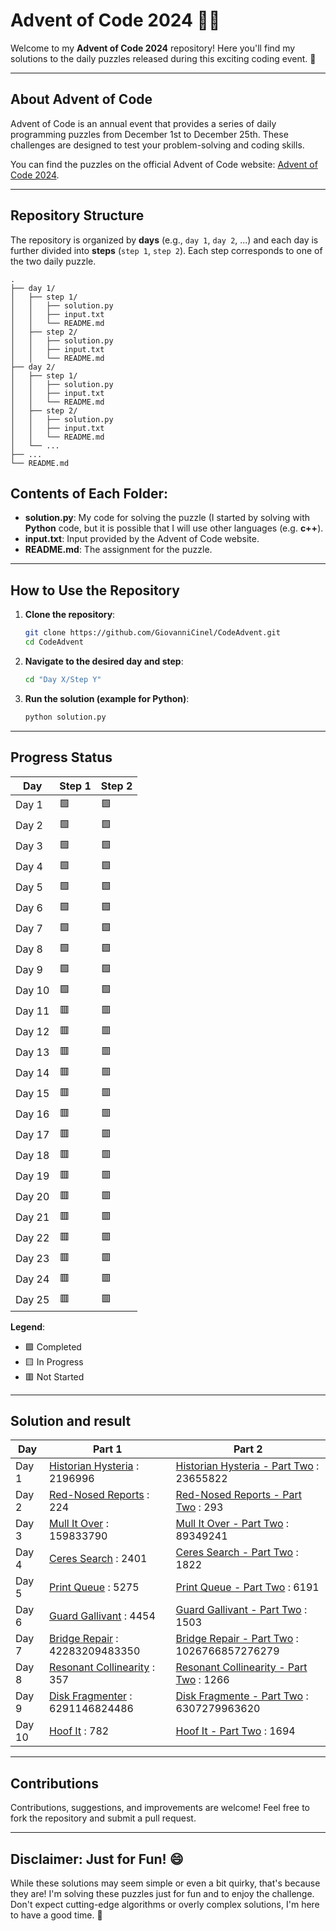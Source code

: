 # Advent of Code 2024 🎄✨

Welcome to my **Advent of Code 2024** repository! Here you'll find my solutions to the daily puzzles released during this exciting coding event. 🚀

---

## About Advent of Code

Advent of Code is an annual event that provides a series of daily programming puzzles from December 1st to December 25th. These challenges are designed to test your problem-solving and coding skills.

You can find the puzzles on the official Advent of Code website: [Advent of Code 2024](https://adventofcode.com/2024).

---

## Repository Structure

The repository is organized by **days** (e.g., `day 1`, `day 2`, ...) and each day is further divided into **steps** (`step 1`, `step 2`). Each step corresponds to one of the two daily puzzle.

```plaintext
.
├── day 1/
│   ├── step 1/
│   │   ├── solution.py
│   │   ├── input.txt
│   │   └── README.md
│   ├── step 2/
│   │   ├── solution.py
│   │   ├── input.txt
│   │   └── README.md
├── day 2/
│   ├── step 1/
│   │   ├── solution.py
│   │   ├── input.txt
│   │   └── README.md
│   ├── step 2/
│   │   ├── solution.py
│   │   ├── input.txt
│   │   └── README.md
│   └── ...
├── ...
└── README.md
```
## Contents of Each Folder:

- **solution.py**: My code for solving the puzzle (I started by solving with **Python** code, but it is possible that I will use other languages (e.g. **c++**).
- **input.txt**: Input provided by the Advent of Code website.
- **README.md**: The assignment for the puzzle.

---

## How to Use the Repository

1. **Clone the repository**:
   ```bash
   git clone https://github.com/GiovanniCinel/CodeAdvent.git
   cd CodeAdvent
   ```

2. **Navigate to the desired day and step**:
   ```bash
   cd "Day X/Step Y"
   ```

3. **Run the solution (example for Python)**:
   ```bash
   python solution.py
   ```

---

## Progress Status

| Day    | Step 1 | Step 2  |
|--------|--------|---------|
| Day 1  |   🟩   |   🟩   |     
| Day 2  |   🟩   |   🟩   |
| Day 3  |   🟩   |   🟩   |
| Day 4  |   🟩   |   🟩   |
| Day 5  |   🟩   |   🟩   |
| Day 6  |   🟩   |   🟩   |
| Day 7  |   🟩   |   🟩   |
| Day 8  |   🟩   |   🟩   |
| Day 9  |   🟩   |   🟩   |
| Day 10 |   🟩   |   🟩   |
| Day 11 |   🟥   |   🟥   |
| Day 12 |   🟥   |   🟥   |
| Day 13 |   🟥   |   🟥   |
| Day 14 |   🟥   |   🟥   |
| Day 15 |   🟥   |   🟥   |
| Day 16 |   🟥   |   🟥   |
| Day 17 |   🟥   |   🟥   |
| Day 18 |   🟥   |   🟥   |
| Day 19 |   🟥   |   🟥   |
| Day 20 |   🟥   |   🟥   |
| Day 21 |   🟥   |   🟥   |
| Day 22 |   🟥   |   🟥   |
| Day 23 |   🟥   |   🟥   |
| Day 24 |   🟥   |   🟥   |
| Day 25 |   🟥   |   🟥   |

**Legend**:
- 🟩 Completed
- 🟨 In Progress
- 🟥 Not Started

---
## Solution and result

| Day      | Part 1                                                           | Part 2                                                                       |
|----------|------------------------------------------------------------------|------------------------------------------------------------------------------|
| Day 1    | [Historian Hysteria](Day%201/Step%201/solution.py) : 2196996     | [Historian Hysteria - Part Two](Day%201/Step%202/solution.py) : 23655822     |
| Day 2    | [Red-Nosed Reports](Day%202/Step%201/solution.py) : 224          | [Red-Nosed Reports - Part Two](Day%202/Step%202/solution.py) : 293           |
| Day 3    | [Mull It Over](Day%203/Step%201/solution.py) : 159833790         | [Mull It Over - Part Two](Day%203/Step%202/solution.py) : 89349241           |
| Day 4    | [Ceres Search](Day%204/Step%201/solution.py) : 2401              | [Ceres Search - Part Two](Day%204/Step%202/solution.py) : 1822               |
| Day 5    | [Print Queue](Day%205/Step%201/solution.py) : 5275               | [Print Queue - Part Two](Day%205/Step%202/solution.py) : 6191                |
| Day 6    | [Guard Gallivant](Day%206/Step%201/solution.py) : 4454           | [Guard Gallivant - Part Two](Day%206/Step%202/solution.py) : 1503            |
| Day 7    | [Bridge Repair](Day%207/Step%201/solution.py) : 42283209483350   | [Bridge Repair - Part Two](Day%207/Step%202/solution.py) : 1026766857276279  |
| Day 8    | [Resonant Collinearity](Day%208/Step%201/solution.py) : 357      | [Resonant Collinearity - Part Two](Day%208/Step%202/solution.py) : 1266      |
| Day 9    | [Disk Fragmenter](Day%209/Step%201/solution.py) : 6291146824486  | [Disk Fragmente - Part Two](Day%209/Step%202/solution.py) : 6307279963620    |
| Day 10   | [Hoof It](Day%2010/Step%201/solution.py) : 782                   | [Hoof It - Part Two](Day%2010/Step%202/solution.py) : 1694                   |
<!-- Future days commented out for now -->
<!--
| Day 11   | [Challenge Name](Day%2011/Step%201/solution.py) : RESULT         | [Challenge Name - Part Two](Day%2011/Step%202/solution.py) : RESULT          |
| Day 12   | [Challenge Name](Day%2012/Step%201/solution.py) : RESULT         | [Challenge Name - Part Two](Day%2012/Step%202/solution.py) : RESULT          |
| Day 13   | [Challenge Name](Day%2013/Step%201/solution.py) : RESULT         | [Challenge Name - Part Two](Day%2013/Step%202/solution.py) : RESULT          |
| Day 14   | [Challenge Name](Day%2014/Step%201/solution.py) : RESULT         | [Challenge Name - Part Two](Day%2014/Step%202/solution.py) : RESULT          |
| Day 15   | [Challenge Name](Day%2015/Step%201/solution.py) : RESULT         | [Challenge Name - Part Two](Day%2015/Step%202/solution.py) : RESULT          |
| Day 16   | [Challenge Name](Day%2016/Step%201/solution.py) : RESULT         | [Challenge Name - Part Two](Day%2016/Step%202/solution.py) : RESULT          |
| Day 17   | [Challenge Name](Day%2017/Step%201/solution.py) : RESULT         | [Challenge Name - Part Two](Day%2017/Step%202/solution.py) : RESULT          |
| Day 18   | [Challenge Name](Day%2018/Step%201/solution.py) : RESULT         | [Challenge Name - Part Two](Day%2018/Step%202/solution.py) : RESULT          |
| Day 19   | [Challenge Name](Day%2019/Step%201/solution.py) : RESULT         | [Challenge Name - Part Two](Day%2019/Step%202/solution.py) : RESULT          |
| Day 20   | [Challenge Name](Day%2020/Step%201/solution.py) : RESULT         | [Challenge Name - Part Two](Day%2020/Step%202/solution.py) : RESULT          |
| Day 21   | [Challenge Name](Day%2021/Step%201/solution.py) : RESULT         | [Challenge Name - Part Two](Day%2021/Step%202/solution.py) : RESULT          |
| Day 22   | [Challenge Name](Day%2022/Step%201/solution.py) : RESULT         | [Challenge Name - Part Two](Day%2022/Step%202/solution.py) : RESULT          |
| Day 23   | [Challenge Name](Day%2023/Step%201/solution.py) : RESULT         | [Challenge Name - Part Two](Day%2023/Step%202/solution.py) : RESULT          |
| Day 24   | [Challenge Name](Day%2024/Step%201/solution.py) : RESULT         | [Challenge Name - Part Two](Day%2024/Step%202/solution.py) : RESULT          |
| Day 25   | [Challenge Name](Day%2025/Step%201/solution.py) : RESULT         | [Challenge Name - Part Two](Day%2025/Step%202/solution.py) : RESULT          |
-->

---

## Contributions

Contributions, suggestions, and improvements are welcome! Feel free to fork the repository and submit a pull request.

---

## Disclaimer: Just for Fun! 😄

While these solutions may seem simple or even a bit quirky, that's because they are! I'm solving these puzzles just for fun and to enjoy the challenge. Don't expect cutting-edge algorithms or overly complex solutions, I'm here to have a good time. 🎉

